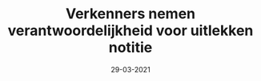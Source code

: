 ---
layout: post
title:  "Verkenners nemen verantwoordelijkheid voor uitlekken notitie"
date: 29-03-2021
---